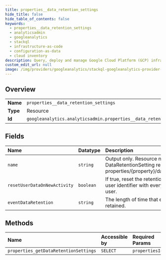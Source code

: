 ```yaml
---
title: properties__data_retention_settings
hide_title: false
hide_table_of_contents: false
keywords:
  - properties__data_retention_settings
  - analyticsadmin
  - googleanalytics    
  - stackql
  - infrastructure-as-code
  - configuration-as-data
  - cloud inventory
description: Query, deploy and manage Google Cloud Platform (GCP) infrastructure and resources using SQL
custom_edit_url: null
image: /img/providers/googleanalytics/stackql-googleanalytics-provider-featured-image.png
---
```

  
    

## Overview
<table><tbody>
<tr><td><b>Name</b></td><td><code>properties__data_retention_settings</code></td></tr>
<tr><td><b>Type</b></td><td>Resource</td></tr>
<tr><td><b>Id</b></td><td><code>googleanalytics.analyticsadmin.properties__data_retention_settings</code></td></tr>
</tbody></table>

## Fields
| Name | Datatype | Description |
|:-----|:---------|:------------|
| `name` | `string` | Output only. Resource name for this DataRetentionSetting resource. Format: properties/&#123;property&#125;/dataRetentionSettings |
| `resetUserDataOnNewActivity` | `boolean` | If true, reset the retention period for the user identifier with every event from that user. |
| `eventDataRetention` | `string` | The length of time that event-level data is retained. |
## Methods
| Name | Accessible by | Required Params |
|:-----|:--------------|:----------------|
| `properties_getDataRetentionSettings` | `SELECT` | `propertiesId` |
